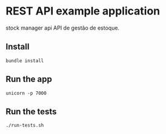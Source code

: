 # REST API example application

stock manager api
API de gestão de estoque.

## Install

    bundle install

## Run the app

    unicorn -p 7000

## Run the tests

    ./run-tests.sh